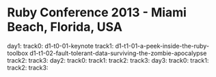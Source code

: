 # Ruby Conference 2013 - Miami Beach, Florida, USA

day1:
  track0:
    d1-t0-01-keynote
  track1:
    d1-t1-01-a-peek-inside-the-ruby-toolbox
    d1-t1-02-fault-tolerant-data-surviving-the-zombie-apocalypse
  track2:
  track3:
day2:
  track0:
  track1:
  track2:
  track3:
day3:
  track0:
  track1:
  track2:
  track3:


